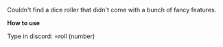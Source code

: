 Couldn't find a dice roller that didn't come with a bunch of fancy features.

**How to use**

Type in discord: =roll (number)


